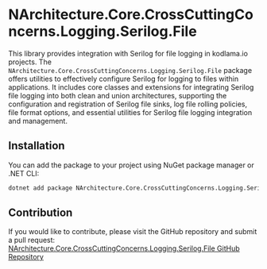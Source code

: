 # NArchitecture.Core.CrossCuttingConcerns.Logging.Serilog.File

This library provides integration with Serilog for file logging in kodlama.io projects. The `NArchitecture.Core.CrossCuttingConcerns.Logging.Serilog.File` package offers utilities to effectively configure Serilog for logging to files within applications. It includes core classes and extensions for integrating Serilog file logging into both clean and union architectures, supporting the configuration and registration of Serilog file sinks, log file rolling policies, file format options, and essential utilities for Serilog file logging integration and management.

## Installation

You can add the package to your project using NuGet package manager or .NET CLI:

```bash
dotnet add package NArchitecture.Core.CrossCuttingConcerns.Logging.Serilog.File
```

## Contribution

If you would like to contribute, please visit the GitHub repository and submit a pull request: [NArchitecture.Core.CrossCuttingConcerns.Logging.Serilog.File GitHub Repository](https://github.com/kodlamaio-projects/nArchitecture.Core)

